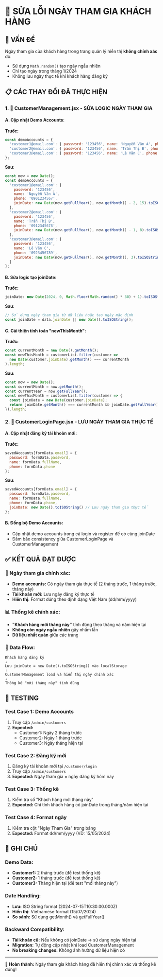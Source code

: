 # 📅 SỬA LỖI NGÀY THAM GIA KHÁCH HÀNG

## 🎯 **VẤN ĐỀ**
Ngày tham gia của khách hàng trong trang quản lý hiển thị **không chính xác** do:
- Sử dụng `Math.random()` tạo ngày ngẫu nhiên
- Chỉ tạo ngày trong tháng 1/2024
- Không lưu ngày thực tế khi khách hàng đăng ký

## 📋 **CÁC THAY ĐỔI ĐÃ THỰC HIỆN**

### **1. 🔧 CustomerManagement.jsx - SỬA LOGIC NGÀY THAM GIA**

#### **A. Cập nhật Demo Accounts:**
**Trước:**
```javascript
const demoAccounts = {
  'customer1@email.com': { password: '123456', name: 'Nguyễn Văn A', phone: '0901234567' },
  'customer2@email.com': { password: '123456', name: 'Trần Thị B', phone: '0912345678' },
  'customer3@email.com': { password: '123456', name: 'Lê Văn C', phone: '0923456789' }
};
```

**Sau:**
```javascript
const now = new Date();
const demoAccounts = {
  'customer1@email.com': { 
    password: '123456', 
    name: 'Nguyễn Văn A', 
    phone: '0901234567',
    joinDate: new Date(now.getFullYear(), now.getMonth() - 2, 15).toISOString() // 2 tháng trước
  },
  'customer2@email.com': { 
    password: '123456', 
    name: 'Trần Thị B', 
    phone: '0912345678',
    joinDate: new Date(now.getFullYear(), now.getMonth() - 1, 8).toISOString() // 1 tháng trước
  },
  'customer3@email.com': { 
    password: '123456', 
    name: 'Lê Văn C', 
    phone: '0923456789',
    joinDate: new Date(now.getFullYear(), now.getMonth(), 3).toISOString() // Tháng này
  }
};
```

#### **B. Sửa logic tạo joinDate:**
**Trước:**
```javascript
joinDate: new Date(2024, 0, Math.floor(Math.random() * 30) + 1).toISOString(),
```

**Sau:**
```javascript
// Sử dụng ngày tham gia từ dữ liệu hoặc tạo ngày mặc định
const joinDate = data.joinDate || new Date().toISOString();
```

#### **C. Cải thiện tính toán "newThisMonth":**
**Trước:**
```javascript
const currentMonth = new Date().getMonth();
const newThisMonth = customerList.filter(customer => 
  new Date(customer.joinDate).getMonth() === currentMonth
).length;
```

**Sau:**
```javascript
const now = new Date();
const currentMonth = now.getMonth();
const currentYear = now.getFullYear();
const newThisMonth = customerList.filter(customer => {
  const joinDate = new Date(customer.joinDate);
  return joinDate.getMonth() === currentMonth && joinDate.getFullYear() === currentYear;
}).length;
```

### **2. 🔧 CustomerLoginPage.jsx - LƯU NGÀY THAM GIA THỰC TẾ**

#### **A. Cập nhật đăng ký tài khoản mới:**
**Trước:**
```javascript
savedAccounts[formData.email] = {
  password: formData.password,
  name: formData.fullName,
  phone: formData.phone
};
```

**Sau:**
```javascript
savedAccounts[formData.email] = {
  password: formData.password,
  name: formData.fullName,
  phone: formData.phone,
  joinDate: new Date().toISOString() // Lưu ngày tham gia thực tế
};
```

#### **B. Đồng bộ Demo Accounts:**
- Cập nhật demo accounts trong cả login và register để có cùng joinDate
- Đảm bảo consistency giữa CustomerLoginPage và CustomerManagement

## ✅ **KẾT QUẢ ĐẠT ĐƯỢC**

### **📅 Ngày tham gia chính xác:**
- **Demo accounts:** Có ngày tham gia thực tế (2 tháng trước, 1 tháng trước, tháng này)
- **Tài khoản mới:** Lưu ngày đăng ký thực tế
- **Hiển thị:** Format đúng theo định dạng Việt Nam (dd/mm/yyyy)

### **📊 Thống kê chính xác:**
- **"Khách hàng mới tháng này"** tính đúng theo tháng và năm hiện tại
- **Không còn ngày ngẫu nhiên** gây nhầm lẫn
- **Dữ liệu nhất quán** giữa các trang

### **🔄 Data Flow:**
```
Khách hàng đăng ký
↓
Lưu joinDate = new Date().toISOString() vào localStorage
↓
CustomerManagement load và hiển thị ngày chính xác
↓
Thống kê "mới tháng này" tính đúng
```

## 🧪 **TESTING**

### **Test Case 1: Demo Accounts**
1. Truy cập `/admin/customers`
2. **Expected:** 
   - Customer1: Ngày 2 tháng trước
   - Customer2: Ngày 1 tháng trước  
   - Customer3: Ngày tháng hiện tại

### **Test Case 2: Đăng ký mới**
1. Đăng ký tài khoản mới tại `/customer/login`
2. Truy cập `/admin/customers`
3. **Expected:** Ngày tham gia = ngày đăng ký hôm nay

### **Test Case 3: Thống kê**
1. Kiểm tra số "Khách hàng mới tháng này"
2. **Expected:** Chỉ tính khách hàng có joinDate trong tháng/năm hiện tại

### **Test Case 4: Format ngày**
1. Kiểm tra cột "Ngày Tham Gia" trong bảng
2. **Expected:** Format dd/mm/yyyy (VD: 15/05/2024)

## 📝 **GHI CHÚ**

### **Demo Data:**
- **Customer1:** 2 tháng trước (để test thống kê)
- **Customer2:** 1 tháng trước (để test thống kê)
- **Customer3:** Tháng hiện tại (để test "mới tháng này")

### **Date Handling:**
- **Lưu:** ISO String format (2024-07-15T10:30:00.000Z)
- **Hiển thị:** Vietnamese format (15/07/2024)
- **So sánh:** Sử dụng getMonth() và getFullYear()

### **Backward Compatibility:**
- **Tài khoản cũ:** Nếu không có joinDate → sử dụng ngày hiện tại
- **Migration:** Tự động cập nhật khi load CustomerManagement
- **No breaking changes:** Không ảnh hưởng dữ liệu hiện có

---

**🎉 Hoàn thành:** Ngày tham gia khách hàng đã hiển thị chính xác và thống kê đúng!
